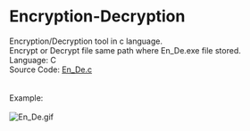 # Encryption-Decryption <br>
Encryption/Decryption tool in c language. <br>
Encrypt or Decrypt file same path where En_De.exe file stored. <br>
Language: C<br>
Source Code:  <a href="https://github.com/md-abdullah-al-maruf/Encryption-Decryption/blob/main/En_De.c">En_De.c</a>  <br>
<br>
<br>
Example:
<br>
<br>
![En_De.gif](https://user-images.githubusercontent.com/82973846/198876881-64248151-5d29-4a19-9369-8f11aeb110ed.gif)
